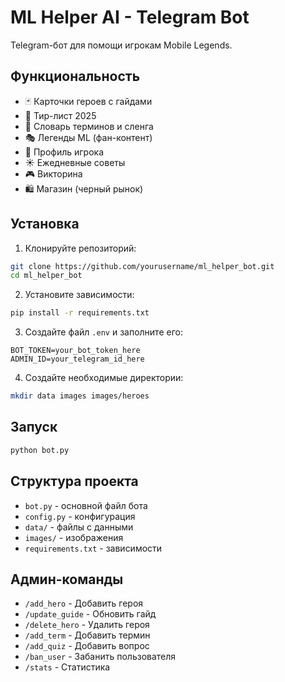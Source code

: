 # ML Helper AI - Telegram Bot

Telegram-бот для помощи игрокам Mobile Legends.

## Функциональность

- 🃏 Карточки героев с гайдами
- 🧠 Тир-лист 2025
- 📘 Словарь терминов и сленга
- 🎭 Легенды ML (фан-контент)
- 👤 Профиль игрока
- ☀️ Ежедневные советы
- 🎮 Викторина
- 🛍 Магазин (черный рынок)

## Установка

1. Клонируйте репозиторий:
```bash
git clone https://github.com/yourusername/ml_helper_bot.git
cd ml_helper_bot
```

2. Установите зависимости:
```bash
pip install -r requirements.txt
```

3. Создайте файл `.env` и заполните его:
```
BOT_TOKEN=your_bot_token_here
ADMIN_ID=your_telegram_id_here
```

4. Создайте необходимые директории:
```bash
mkdir data images images/heroes
```

## Запуск

```bash
python bot.py
```

## Структура проекта

- `bot.py` - основной файл бота
- `config.py` - конфигурация
- `data/` - файлы с данными
- `images/` - изображения
- `requirements.txt` - зависимости

## Админ-команды

- `/add_hero` - Добавить героя
- `/update_guide` - Обновить гайд
- `/delete_hero` - Удалить героя
- `/add_term` - Добавить термин
- `/add_quiz` - Добавить вопрос
- `/ban_user` - Забанить пользователя
- `/stats` - Статистика 
